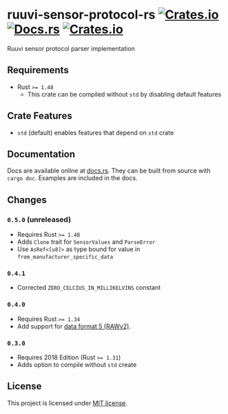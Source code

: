 # ruuvi-sensor-protocol-rs [![Crates.io](https://img.shields.io/crates/v/ruuvi-sensor-protocol.svg)](https://crates.io/crates/ruuvi-sensor-protocol) [![Docs.rs](https://docs.rs/ruuvi-sensor-protocol/badge.svg)](https://docs.rs/ruuvi-sensor-protocol) [![Crates.io](https://img.shields.io/crates/l/ruuvi-sensor-protocol.svg)](https://crates.io/crates/ruuvi-sensor-protocol)

Ruuvi sensor protocol parser implementation

## Requirements
- Rust `>= 1.48`
  - This crate can be compiled without `std` by disabling default features

## Crate Features
- `std` (default) enables features that depend on `std` crate

## Documentation
Docs are available online at
[docs.rs](https://docs.rs/ruuvi-sensor-protocol). They can be built
from source with `cargo doc`. Examples are included in the docs.

## Changes

### `0.5.0` (unreleased)
- Requires Rust `>= 1.48`
- Adds `Clone` trait for `SensorValues` and `ParseError`
- Use `AsRef<[u8]>` as type bound for value in `from_manufacturer_specific_data`

### `0.4.1`
- Corrected `ZERO_CELCIUS_IN_MILLIKELVINS` constant

### `0.4.0`
- Requires Rust `>= 1.34`
- Add support for [data format 5 (RAWv2)](https://github.com/ruuvi/ruuvi-sensor-protocols/blob/master/dataformat_05.md).

### `0.3.0`
- Requires 2018 Edition (Rust `>= 1.31`)
- Adds option to compile without `std` create

## License
This project is licensed under [MIT license](LICENSE).
